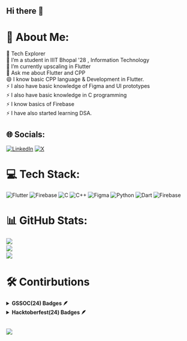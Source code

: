 ## Hi there 👋

# 💫 About Me:
🧭 Tech Explorer<br>🔭 I’m a student in IIIT Bhopal '28 , Information Technology<br>🌱 I’m currently upscaling in Flutter<br>💬 Ask me about Flutter and CPP<br>😄 I know basic CPP language & Development in Flutter.<br>⚡️ I also have basic knowledge of Figma and UI prototypes<br>⚡️ I also have basic knowledge in C programming<br>⚡️ I know basics of Firebase<br>⚡️ I have also started learning DSA.


## 🌐 Socials:
[![LinkedIn](https://img.shields.io/badge/LinkedIn-%230077B5.svg?logo=linkedin&logoColor=white)](https://linkedin.com/in/sarthaknpatil) [![X](https://img.shields.io/badge/X-black.svg?logo=X&logoColor=white)](https://x.com/ezsarthak) 

# 💻 Tech Stack:
![Flutter](https://img.shields.io/badge/Flutter-%2302569B.svg?style=for-the-badge&logo=Flutter&logoColor=white) ![Firebase](https://img.shields.io/badge/firebase-%23039BE5.svg?style=for-the-badge&logo=firebase) ![C](https://img.shields.io/badge/c-%2300599C.svg?style=for-the-badge&logo=c&logoColor=white) ![C++](https://img.shields.io/badge/c++-%2300599C.svg?style=for-the-badge&logo=c%2B%2B&logoColor=white) ![Figma](https://img.shields.io/badge/figma-%23F24E1E.svg?style=for-the-badge&logo=figma&logoColor=white) ![Python](https://img.shields.io/badge/python-3670A0?style=for-the-badge&logo=python&logoColor=ffdd54) ![Dart](https://img.shields.io/badge/dart-%230175C2.svg?style=for-the-badge&logo=dart&logoColor=white) ![Firebase](https://img.shields.io/badge/firebase-a08021?style=for-the-badge&logo=firebase&logoColor=ffcd34)
# 📊 GitHub Stats:
![](https://github-readme-stats.vercel.app/api?username=ezsarthak&theme=darcula&hide_border=false&include_all_commits=true&count_private=true)<br/>
![](https://github-readme-streak-stats.herokuapp.com/?user=ezsarthak&theme=darcula&hide_border=false)<br/>
![](https://github-readme-stats.vercel.app/api/top-langs/?username=ezsarthak&theme=darcula&hide_border=false&include_all_commits=true&count_private=true&layout=compact)

# 🛠️ Contirbutions
<details>	
 <summary><b>GSSOC(24) Badges 🪶</b></summary><br>
<div style='display:flex; align-items:center; gap: 10px;' align='center'><a href="https://gssoc.girlscript.tech/leaderboard">
<img src="https://raw.githubusercontent.com/GSSoC24/Postman-Challenge/main/docs/assets/Postman%20White.png" width="100px" height="100px" />
 <img src="https://raw.githubusercontent.com/GSSoC24/Hack-Web3Conf/refs/heads/main/assets/Hack-Web3Conf%202024%20Badge%20(2).png" width="100px" height="100px" />
  <img src="https://raw.githubusercontent.com/GSSoC24/Postman-Challenge/main/docs/assets/1.png" width="100px" height="100px" />
  <img src="https://raw.githubusercontent.com/GSSoC24/Postman-Challenge/main/docs/assets/2.png" width="100px" height="100px" />
  <img src="https://raw.githubusercontent.com/GSSoC24/Postman-Challenge/main/docs/assets/3.png" width="100px" height="100px" />
  <img src="https://raw.githubusercontent.com/GSSoC24/Postman-Challenge/main/docs/assets/4.png" width="100px" height="100px" />
  <img src="https://raw.githubusercontent.com/GSSoC24/Postman-Challenge/main/docs/assets/5.png" width="100px" height="100px" />
</a>
</div>
</details>

<details>	
 <summary><b>Hacktoberfest(24) Badges 🪶</b></summary><br>
<div style='display:flex; align-items:center; gap: 10px;' align='center'><a href="https://www.holopin.io/@ezsarthak#badges">
   <img src="https://github.com/ezsarthak/ezsarthak/blob/main/hacktoberfest/registered.png" width="136px" height="136px" />
<img src="https://github.com/ezsarthak/ezsarthak/blob/main/hacktoberfest/lvl1.png" width="136px" height="136px" />
  <img src="https://github.com/ezsarthak/ezsarthak/blob/main/hacktoberfest/lvl2.png" width="136px" height="136px" />
  <img src="https://github.com/ezsarthak/ezsarthak/blob/main/hacktoberfest/lvl3.png" width="136px" height="136px" />
  <img src="https://github.com/ezsarthak/ezsarthak/blob/main/hacktoberfest/lvl4.png" width="136px" height="136px" />
</a>
</div>
</details>

##
[![](https://visitcount.itsvg.in/api?id=ezsarthak&icon=0&color=2)](https://visitcount.itsvg.in)

